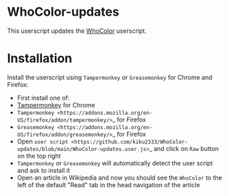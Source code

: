 # WhoColor-updates
This userscript updates the [WhoColor](https://github.com/wikiwho/WhoColor) userscript.
# Installation
Install the userscript using ``Tampermonkey`` or ``Greasemonkey`` for Chrome and Firefox:

- First install one of:
 - [Tampermonkey](https://chrome.google.com/webstore/detail/tampermonkey/dhdgffkkebhmkfjojejmpbldmpobfkfo/) for Chrome
 - `Tampermonkey <https://addons.mozilla.org/en-US/firefox/addon/tampermonkey/>`_ for Firefox
 - `Greasemonkey <https://addons.mozilla.org/en-US/firefox/addon/greasemonkey/>`_ for Firefox
- Open `user script <https://github.com/kiku2333/WhoColor-updates/blob/main/WhoColor-updates.user.js>`_ and click on ``Raw`` button on the top right
- ``Tampermonkey`` or ``Greasemonkey`` will automatically detect the user script and ask to install it
- Open an article in Wikipedia and now you should see the ``WhoColor`` to the left of the default "Read" tab in the head navigation of the article
